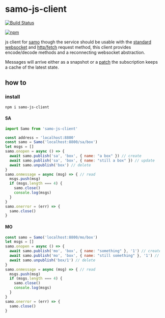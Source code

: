 # samo-js-client

[![Build Status][build-image]][build-url]


[build-url]: https://travis-ci.com/benitogf/samo-js-client
[build-image]: https://api.travis-ci.com/benitogf/samo-js-client.svg?branch=master&style=flat-square

[![npm][npm-image]][npm-url]

[npm-image]: https://img.shields.io/npm/v/samo-js-client.svg?style=flat-square
[npm-url]: https://www.npmjs.com/package/samo-js-client

js client for [samo](https://github.com/benitogf/samo) though the service should be usable with the [standard websocket](https://developer.mozilla.org/en-US/docs/Web/API/WebSocket) and [http/fetch](https://developer.mozilla.org/en-US/docs/Web/API/Fetch_API/Using_Fetch) request method, this client provides encode/decode methods and a reconnecting websocket abstraction.

Messages will arrive either as a snapshot or a [patch](https://json-patch-builder-online.github.io/) the subscription keeps a cache of the latest state.

## how to

### install
```bash
npm i samo-js-client
```

#### SA
```js
import Samo from 'samo-js-client'

const address = 'localhost:8800'
const samo = Samo('localhost:8800/sa/box')
let msgs = []
samo.onopen = async () => {
  await samo.publish('sa', 'box', { name: "a box" }) // create
  await samo.publish('sa', 'box', { name: "still a box" }) // update
  await samo.unpublish('box') // delete
}
samo.onmessage = async (msg) => { // read
  msgs.push(msg)
  if (msgs.length === 4) {
    samo.close()
    console.log(msgs)
  }
}
samo.onerror = (err) => {
  samo.close()
}
```

#### MO
```js
const samo = Samo('localhost:8800/mo/box')
let msgs = []
samo.onopen = async () => {
  await samo.publish('mo', 'box', { name: "something" }, '1') // create
  await samo.publish('mo', 'box', { name: "still something" }, '1') // update
  await samo.unpublish('box/1') // delete
}
samo.onmessage = async (msg) => { // read
  msgs.push(msg)
  if (msgs.length === 4) {
    samo.close()
    console.log(msgs)
  }
}
samo.onerror = (err) => {
  samo.close()
}
```




